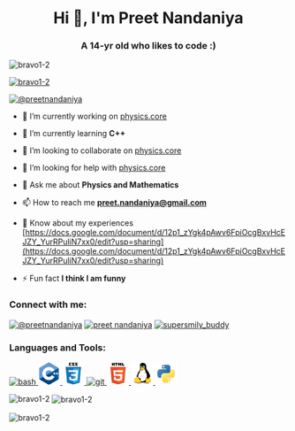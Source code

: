 <h1 align="center">Hi 👋, I'm Preet Nandaniya</h1>
<h3 align="center">A 14-yr old who likes to code :)</h3>

<p align="left"> <img src="https://komarev.com/ghpvc/?username=bravo1-2&label=Profile%20views&color=0e75b6&style=flat" alt="bravo1-2" /> </p>

<p align="left"> <a href="https://github.com/ryo-ma/github-profile-trophy"><img src="https://github-profile-trophy.vercel.app/?username=bravo1-2" alt="bravo1-2" /></a> </p>

<p align="left"> <a href="https://twitter.com/@preetnandaniya" target="blank"><img src="https://img.shields.io/twitter/follow/@preetnandaniya?logo=twitter&style=for-the-badge" alt="@preetnandaniya" /></a> </p>

- 🔭 I’m currently working on [physics.core](https://sites.google.com/view/physics-core/home)

- 🌱 I’m currently learning **C++**

- 👯 I’m looking to collaborate on [physics.core](https://sites.google.com/view/physics-core/home)

- 🤝 I’m looking for help with [physics.core](https://sites.google.com/view/physics-core/home)

- 💬 Ask me about **Physics and Mathematics**

- 📫 How to reach me **preet.nandaniya@gmail.com**

- 📄 Know about my experiences [https://docs.google.com/document/d/12p1_zYgk4pAwv6FpiOcgBxvHcEJZY_YurRPuliN7xx0/edit?usp=sharing](https://docs.google.com/document/d/12p1_zYgk4pAwv6FpiOcgBxvHcEJZY_YurRPuliN7xx0/edit?usp=sharing)

- ⚡ Fun fact **I think I am funny**

<h3 align="left">Connect with me:</h3>
<p align="left">
<a href="https://twitter.com/@preetnandaniya" target="blank"><img align="center" src="https://raw.githubusercontent.com/rahuldkjain/github-profile-readme-generator/master/src/images/icons/Social/twitter.svg" alt="@preetnandaniya" height="30" width="40" /></a>
<a href="https://www.youtube.com/c/preet nandaniya" target="blank"><img align="center" src="https://raw.githubusercontent.com/rahuldkjain/github-profile-readme-generator/master/src/images/icons/Social/youtube.svg" alt="preet nandaniya" height="30" width="40" /></a>
<a href="https://discord.gg/supersmily_buddy" target="blank"><img align="center" src="https://raw.githubusercontent.com/rahuldkjain/github-profile-readme-generator/master/src/images/icons/Social/discord.svg" alt="supersmily_buddy" height="30" width="40" /></a>
</p>

<h3 align="left">Languages and Tools:</h3>
<p align="left"> <a href="https://www.gnu.org/software/bash/" target="_blank" rel="noreferrer"> <img src="https://www.vectorlogo.zone/logos/gnu_bash/gnu_bash-icon.svg" alt="bash" width="40" height="40"/> </a> <a href="https://www.w3schools.com/cpp/" target="_blank" rel="noreferrer"> <img src="https://raw.githubusercontent.com/devicons/devicon/master/icons/cplusplus/cplusplus-original.svg" alt="cplusplus" width="40" height="40"/> </a> <a href="https://www.w3schools.com/css/" target="_blank" rel="noreferrer"> <img src="https://raw.githubusercontent.com/devicons/devicon/master/icons/css3/css3-original-wordmark.svg" alt="css3" width="40" height="40"/> </a> <a href="https://git-scm.com/" target="_blank" rel="noreferrer"> <img src="https://www.vectorlogo.zone/logos/git-scm/git-scm-icon.svg" alt="git" width="40" height="40"/> </a> <a href="https://www.w3.org/html/" target="_blank" rel="noreferrer"> <img src="https://raw.githubusercontent.com/devicons/devicon/master/icons/html5/html5-original-wordmark.svg" alt="html5" width="40" height="40"/> </a> <a href="https://www.linux.org/" target="_blank" rel="noreferrer"> <img src="https://raw.githubusercontent.com/devicons/devicon/master/icons/linux/linux-original.svg" alt="linux" width="40" height="40"/> </a> <a href="https://www.python.org" target="_blank" rel="noreferrer"> <img src="https://raw.githubusercontent.com/devicons/devicon/master/icons/python/python-original.svg" alt="python" width="40" height="40"/> </a> </p>

<p><img align="left" src="https://github-readme-stats.vercel.app/api/top-langs?username=bravo1-2&show_icons=true&locale=en&layout=compact" alt="bravo1-2" /></p>

<p>&nbsp;<img align="center" src="https://github-readme-stats.vercel.app/api?username=bravo1-2&show_icons=true&locale=en" alt="bravo1-2" /></p>

<p><img align="center" src="https://github-readme-streak-stats.herokuapp.com/?user=bravo1-2&" alt="bravo1-2" /></p>


<!---
PreetIsCool/PreetIsCool is a ✨ special ✨ repository because its `README.md` (this file) appears on your GitHub profile.
You can click the Preview link to take a look at your changes.
--->
